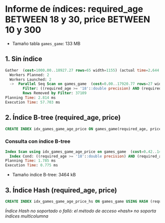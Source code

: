 # Informe de índices: required_age BETWEEN 18 y 30, price BETWEEN 10 y 300

- Tamaño tabla `games_game`: 133 MB

## 1. Sin índice
```sql
Gather  (cost=1000.00..18927.27 rows=65 width=1155) (actual time=2.644..57.647 rows=125 loops=1)
  Workers Planned: 2
  Workers Launched: 2
  ->  Parallel Seq Scan on games_game  (cost=0.00..17920.77 rows=27 width=1155) (actual time=1.200..28.486 rows=42 loops=3)
        Filter: ((required_age >= '18'::double precision) AND (required_age <= '30'::double precision) AND (price >= '10'::double precision) AND (price <= '300'::double precision))
        Rows Removed by Filter: 37109
Planning Time: 2.814 ms
Execution Time: 57.703 ms
```
## 2. Índice B-tree (required_age, price)
```sql
CREATE INDEX idx_games_game_age_price ON games_game(required_age, price);
```
### Consulta con índice B-tree
```sql
Index Scan using idx_games_game_age_price on games_game  (cost=0.42..146.26 rows=65 width=1155) (actual time=0.027..0.757 rows=125 loops=1)
  Index Cond: ((required_age >= '18'::double precision) AND (required_age <= '30'::double precision) AND (price >= '10'::double precision) AND (price <= '300'::double precision))
Planning Time: 1.785 ms
Execution Time: 0.775 ms
```
- Tamaño índice B-tree: 3464 kB

## 3. Índice Hash (required_age, price)
```sql
CREATE INDEX idx_games_game_age_price_hs ON games_game USING HASH (required_age, price);
```
_Índice Hash no soportado o falló: el método de acceso «hash» no soporta índices multicolumna_
